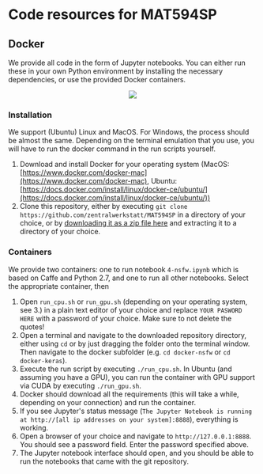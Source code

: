 # Code resources for MAT594SP

## Docker 

We provide all code in the form of Jupyter notebooks. You can either run these in your own Python environment by installing the necessary dependencies, or use the provided Docker containers.

<p align="center">
    <a href="https://xkcd.com/1988/">
        <img src="https://imgs.xkcd.com/comics/containers.png" />
    </a>
</p>

### Installation

We support (Ubuntu) Linux and MacOS. For Windows, the process should be almost the same. Depending on the terminal emulation that you use, you will have to run the docker command in the run scripts yourself.

1. Download and install Docker for your operating system (MacOS: [https://www.docker.com/docker-mac](https://www.docker.com/docker-mac), Ubuntu: [https://docs.docker.com/install/linux/docker-ce/ubuntu/](https://docs.docker.com/install/linux/docker-ce/ubuntu/))
2. Clone this repository, either by executing `git clone https://github.com/zentralwerkstatt/MAT594SP` in a directory of your choice, or by [downloading it as a zip file here](https://github.com/zentralwerkstatt/MAT594SP/archive/master.zip) and extracting it to a directory of your choice.

### Containers

We provide two containers: one to run notebook `4-nsfw.ipynb` which is based on Caffe and Python 2.7, and one to run all other notebooks. Select the appropriate container, then

1. Open `run_cpu.sh` or `run_gpu.sh` (depending on your operating system, see 3.) in a plain text editor of your choice and replace `YOUR PASWORD HERE` with a password of your choice. Make sure to not delete the quotes!
2. Open a terminal and navigate to the downloaded repository directory, either using `cd` or by just dragging the folder onto the terminal window. Then navigate to the docker subfolder (e.g. `cd docker-nsfw` or `cd docker-keras`).
3. Execute the run script by executing `./run_cpu.sh`. In Ubuntu (and assuming you have a GPU), you can run the container with GPU support via CUDA by executing `./run_gpu.sh`.
4. Docker should download all the requirements (this will take a while, depending on your connection) and run the container.
5. If you see Jupyter's status message (`The Jupyter Notebook is running at http://[all ip addresses on your system]:8888`), everything is working.
6. Open a browser of your choice and navigate to `http://127.0.0.1:8888`. You should see a password field. Enter the password specified above.
7. The Jupyter notebook interface should open, and you should be able to run the notebooks that came with the git repository.
